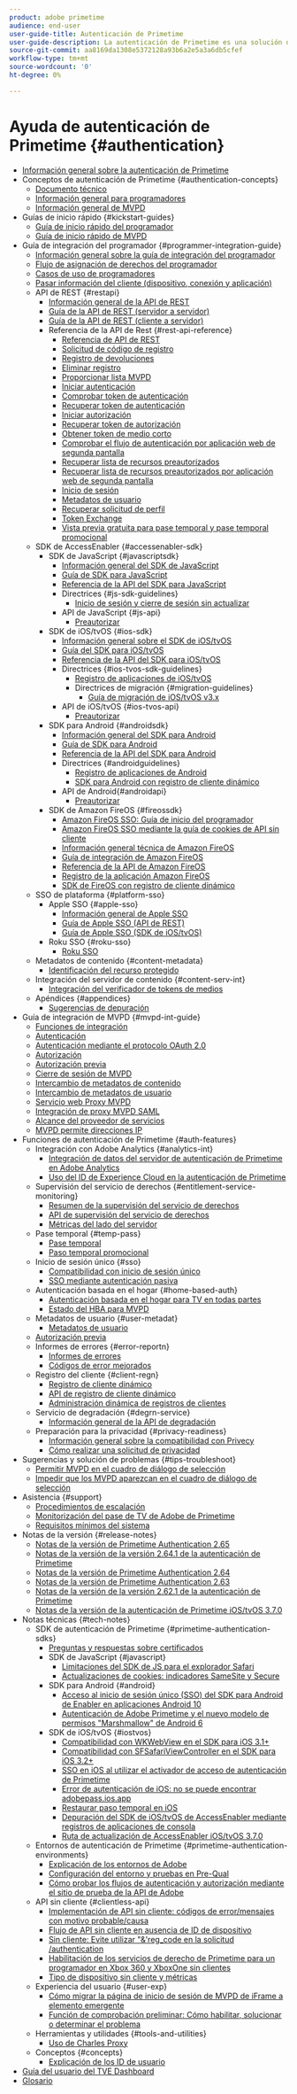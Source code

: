 ```yaml
---
product: adobe primetime
audience: end-user
user-guide-title: Autenticación de Primetime
user-guide-description: La autenticación de Primetime es una solución de asignación de derechos para TV en todas partes, que proporciona un marco modular para determinar si alguien que solicita acceso a un recurso tiene derecho a él.
source-git-commit: aa8169da1308e5372128a93b6a2e5a3a6db5cfef
workflow-type: tm+mt
source-wordcount: '0'
ht-degree: 0%

---
```



# Ayuda de autenticación de Primetime {#authentication}

+ [Información general sobre la autenticación de Primetime](home.md)
+ Conceptos de autenticación de Primetime {#authentication-concepts}
   + [Documento técnico](technical-paper.md)
   + [Información general para programadores](programmer-overview.md)
   + [Información general de MVPD](mvpd-overview.md)
+ Guías de inicio rápido {#kickstart-guides}
   + [Guía de inicio rápido del programador](programmer-kickstart-guide.md)
   + [Guía de inicio rápido de MVPD](mvpd-kickstart-guide.md)
+ Guía de integración del programador {#programmer-integration-guide}
   + [Información general sobre la guía de integración del programador](programmer-integration-guide-overview.md)
   + [Flujo de asignación de derechos del programador](entitlement-flow.md)
   + [Casos de uso de programadores](programmer-use-cases.md)
   + [Pasar información del cliente (dispositivo, conexión y aplicación)](passing-client-information-device-connection-and-application.md)
   + API de REST {#restapi}
      + [Información general de la API de REST](rest-api-overview.md)
      + [Guía de la API de REST (servidor a servidor)](rest-api-cookbook-servertoserver.md)
      + [Guía de la API de REST (cliente a servidor)](rest-api-cookbook-clienttoserver.md)
      + Referencia de la API de Rest {#rest-api-reference}
         + [Referencia de API de REST](rest-api-reference.md)
         + [Solicitud de código de registro](registration-code-request.md)
         + [Registro de devoluciones](return-registration-record.md)
         + [Eliminar registro](delete-registration-record.md)
         + [Proporcionar lista MVPD](provide-mvpd-list.md)
         + [Iniciar autenticación](initiate-authentication.md)
         + [Comprobar token de autenticación](check-authentication-token.md)
         + [Recuperar token de autenticación](retrieve-authentication-token.md)
         + [Iniciar autorización](initiate-authorization.md)
         + [Recuperar token de autorización](retrieve-authorization-token.md)
         + [Obtener token de medio corto](obtain-short-media-token.md)
         + [Comprobar el flujo de autenticación por aplicación web de segunda pantalla](check-authentication-flow-by-second-screen-web-app.md)
         + [Recuperar lista de recursos preautorizados](retrieve-list-of-preauthorized-resources.md)
         + [Recuperar lista de recursos preautorizados por aplicación web de segunda pantalla](retrieve-list-of-preauthorized-resources-by-second-screen-web-app.md)
         + [Inicio de sesión](initiate-logout.md)
         + [Metadatos de usuario](user-metadata.md)
         + [Recuperar solicitud de perfil](retrieve-profilerequest.md)
         + [Token Exchange](token-exchange.md)
         + [Vista previa gratuita para pase temporal y pase temporal promocional](free-preview-for-temp-pass-and-promotional-temp-pass.md)
   + SDK de AccessEnabler {#accessenabler-sdk}
      + SDK de JavaScript {#javascriptsdk}
         + [Información general del SDK de JavaScript](javascript-sdk-overview.md)
         + [Guía de SDK para JavaScript](javascript-sdk-cookbook.md)
         + [Referencia de la API del SDK para JavaScript](javascript-sdk-api-reference.md)
         + Directrices {#js-sdk-guidelines}
            + [Inicio de sesión y cierre de sesión sin actualizar](refreshless-login-and-logout.md)
         + API de JavaScript {#js-api}
            + [Preautorizar](js-preauthorize.md)
      + SDK de iOS/tvOS {#ios-sdk}
         + [Información general sobre el SDK de iOS/tvOS](iostvos-sdk-overview.md)
         + [Guía del SDK para iOS/tvOS](iostvos-sdk-cookbook.md)
         + [Referencia de la API del SDK para iOS/tvOS](iostvos-sdk-api-reference.md)
         + Directrices {#ios-tvos-sdk-guidelines}
            + [Registro de aplicaciones de iOS/tvOS](iostvos-application-registration.md)
            + Directrices de migración {#migration-guidelines}
               + [Guía de migración de iOS/tvOS v3.x](iostvos-v3x-migration-guide.md)
         + API de iOS/tvOS {#ios-tvos-api}
            + [Preautorizar](preauthorize.md)
      + SDK para Android {#androidsdk}
         + [Información general del SDK para Android](android-sdk-overview.md)
         + [Guía de SDK para Android](android-sdk-cookbook.md)
         + [Referencia de la API del SDK para Android](android-sdk-api-reference.md)
         + Directrices {#androidguidelines}
            + [Registro de aplicaciones de Android](android-application-registration.md)
            + [SDK para Android con registro de cliente dinámico](android-sdk-with-dynamic-client-registration.md)
         + API de Android{#androidapi}
            + [Preautorizar](preauthorize-android.md)
      + SDK de Amazon FireOS {#fireossdk}
         + [Amazon FireOS SSO: Guía de inicio del programador](amazon-firetv-sso-programmer-kickoff-guide.md)
         + [Amazon FireOS SSO mediante la guía de cookies de API sin cliente](amazon-fireos-sso-using-clientless-api-cookbook.md)
         + [Información general técnica de Amazon FireOS](amazon-fireos-technical-overview.md)
         + [Guía de integración de Amazon FireOS](amazon-fireos-integration-cookbook.md)
         + [Referencia de la API de Amazon FireOS](amazon-fireos-native-client-api-reference.md)
         + [Registro de la aplicación Amazon FireOS](amazon-fireos-application-registration.md)
         + [SDK de FireOS con registro de cliente dinámico](fireos-sdk-with-dynamic-client-registration.md)
   + SSO de plataforma {#platform-sso}
      + Apple SSO {#apple-sso}
         + [Información general de Apple SSO](apple-sso-overview.md)
         + [Guía de Apple SSO (API de REST)](apple-sso-cookbook-rest-api.md)
         + [Guía de Apple SSO (SDK de iOS/tvOS)](apple-sso-cookbook-iostvos-sdk.md)
      + Roku SSO {#roku-sso}
         + [Roku SSO](roku-sso-overview.md)
   + Metadatos de contenido {#content-metadata}
      + [Identificación del recurso protegido](identify-protected-resources.md)
   + Integración del servidor de contenido {#content-serv-int}
      + [Integración del verificador de tokens de medios](media-token-verifier-int.md)
   + Apéndices {#appendices}
      + [Sugerencias de depuración](appendix-b-debugging-tips.md)
+ Guía de integración de MVPD {#mvpd-int-guide}
   + [Funciones de integración](mvpd-integr-features.md)
   + [Autenticación](authn-usecase.md)
   + [Autenticación mediante el protocolo OAuth 2.0](authn-oauth2-protocol.md)
   + [Autorización](authz-usecase.md)
   + [Autorización previa](mvpd-preflight-authz.md)
   + [Cierre de sesión de MVPD](usecase-mvpd-logout.md)
   + [Intercambio de metadatos de contenido](mvpd-content-metadata-exchange.md)
   + [Intercambio de metadatos de usuario](mvpd-user-metadata-exchng.md)
   + [Servicio web Proxy MVPD](proxy-mvpd-webserv.md)
   + [Integración de proxy MVPD SAML](proxy-mvpd-saml-int.md)
   + [Alcance del proveedor de servicios](serv-provider-scoping.md)
   + [MVPD permite direcciones IP](mvpd-listing-ip-addres.md)
+ Funciones de autenticación de Primetime {#auth-features}
   + Integración con Adobe Analytics {#analytics-int}
      + [Integración de datos del servidor de autenticación de Primetime en Adobe Analytics](integrate-authn-servr-data-analytics.md)
      + [Uso del ID de Experience Cloud en la autenticación de Primetime](exp-cloud-id-authn.md)
   + Supervisión del servicio de derechos {#entitlement-service-monitoring}
      + [Resumen de la supervisión del servicio de derechos](entitlement-service-monitoring-overview.md)
      + [API de supervisión del servicio de derechos](entitlement-service-monitoring-api.md)
      + [Métricas del lado del servidor](understanding-serverside-metrics.md)
   + Pase temporal {#temp-pass}
      + [Pase temporal](temp-pass.md)
      + [Paso temporal promocional](promotional-temp-pass.md)
   + Inicio de sesión único {#sso}
      + [Compatibilidad con inicio de sesión único](sso-support.md)
      + [SSO mediante autenticación pasiva](sso-passive-authn.md)
   + Autenticación basada en el hogar {#home-based-auth}
      + [Autenticación basada en el hogar para TV en todas partes](home-based-authn-tve.md)
      + [Estado del HBA para MVPD](hba-status-mvpds.md)
   + Metadatos de usuario {#user-metadat}
      + [Metadatos de usuario](user-metadata-feature.md)
   + [Autorización previa](preflight-authz.md)
   + Informes de errores {#error-reportn}
      + [Informes de errores](error-reporting.md)
      + [Códigos de error mejorados](enhanced-error-codes.md)
   + Registro del cliente {#client-regn}
      + [Registro de cliente dinámico](dynamic-client-registration.md)
      + [API de registro de cliente dinámico](dynamic-client-registration-api.md)
      + [Administración dinámica de registros de clientes](dynamic-client-registration-management.md)
   + Servicio de degradación {#degrn-service}
      + [Información general de la API de degradación](degradation-api-overview.md)
   + Preparación para la privacidad {#privacy-readiness}
      + [Información general sobre la compatibilidad con Privecy](privacy-supp-overview.md)
      + [Cómo realizar una solicitud de privacidad](make-privacy-req.md)
+ Sugerencias y solución de problemas {#tips-troubleshoot}
   + [Permitir MVPD en el cuadro de diálogo de selección](allow-mvpd-selectn-dialog.md)
   + [Impedir que los MVPD aparezcan en el cuadro de diálogo de selección](prevent-mvpd-selectn-dialog.md)
+ Asistencia {#support}
   + [Procedimientos de escalación](escalation-procedures.md)
   + [Monitorización del pase de TV de Adobe de Primetime](monitoring-adobe-pay-tv-pass.md)
   + [Requisitos mínimos del sistema](minimum-system-requirements.md)
+ Notas de la versión {#release-notes}
   + [Notas de la versión de Primetime Authentication 2.65](auth-rn-265.md)
   + [Notas de la versión de la versión 2.64.1 de la autenticación de Primetime](auth-rn-2641.md)
   + [Notas de la versión de Primetime Authentication 2.64](auth-rn-264.md)
   + [Notas de la versión de Primetime Authentication 2.63](auth-rn-263.md)
   + [Notas de la versión de la versión 2.62.1 de la autenticación de Primetime](auth-rn-2621.md)
   + [Notas de la versión de la autenticación de Primetime iOS/tvOS 3.7.0](authn-rn-ios-tvos-370.md)
+ Notas técnicas {#tech-notes}
   + SDK de autenticación de Primetime {#primetime-authentication-sdks}
      + [Preguntas y respuestas sobre certificados](certificates-qa.md)
      + SDK de JavaScript {#javascript}
         + [Limitaciones del SDK de JS para el explorador Safari](js-sdk-limitations-for-safari-browser.md)
         + [Actualizaciones de cookies: indicadores SameSite y Secure](cookies-updates--samesite-and-secure-flags.md)
      + SDK para Android {#android}
         + [Acceso al inicio de sesión único (SSO) del SDK para Android de Enabler en aplicaciones Android 10](access-enabler-android-sdk-single-signon-sso-on-android-10-devices.md)
         + [Autenticación de Adobe Primetime y el nuevo modelo de permisos &quot;Marshmallow&quot; de Android 6](adobe-primetime-authentication-and-the-android-6-marshmallow-new-permissions-model.md)
      + SDK de iOS/tvOS {#iostvos}
         + [Compatibilidad con WKWebView en el SDK para iOS 3.1+](wkwebview-support-on-ios-sdk-31.md)
         + [Compatibilidad con SFSafariViewController en el SDK para iOS 3.2+](sfsafariviewcontroller-support-on-ios-sdk-32.md)
         + [SSO en iOS al utilizar el activador de acceso de autenticación de Primetime](sso-on-ios-when-using-the-primetime-authentication-access-enabler.md)
         + [Error de autenticación de iOS: no se puede encontrar adobepass.ios.app](ios-authentication-error-adobepassiosapp-cannot-be-found.md)
         + [Restaurar paso temporal en iOS](reset-temp-pass-on-ios.md)
         + [Depuración del SDK de iOS/tvOS de AccessEnabler mediante registros de aplicaciones de consola](debugging-the-accessenabler-iostvos-sdk-using-console-app-logs.md)
         + [Ruta de actualización de AccessEnabler iOS/tvOS 3.7.0](accessenabler-iostvos-370-upgrade-path.md)
   + Entornos de autenticación de Primetime {#primetime-authentication-environments}
      + [Explicación de los entornos de Adobe](understanding-the-adobe-environments.md)
      + [Configuración del entorno y pruebas en Pre-Qual](setting-up-your-environment-and-testing-in-prequal.md)
      + [Cómo probar los flujos de autenticación y autorización mediante el sitio de prueba de la API de Adobe](test-authn-authz-flows-using-adobes-api-test-site.md)
   + API sin cliente {#clientless-api}
      + [Implementación de API sin cliente: códigos de error/mensajes con motivo probable/causa](clientless-api-implementation-error-codes--messages-with-probable-reason--cause.md)
      + [Flujo de API sin cliente en ausencia de ID de dispositivo](clientless-api-flow-in-the-absence-of-device-id.md)
      + [Sin cliente: Evite utilizar &quot;&amp;&#39;reg_code en la solicitud /authentication](clientless-avoid-using-reg-code-in-authenticate-request.md)
      + [Habilitación de los servicios de derecho de Primetime para un programador en Xbox 360 y XboxOne sin clientes](enabling-primetime-entitlement-services-for-a-programmer-on-xbox-360-and-xboxone-clientless-solution.md)
      + [Tipo de dispositivo sin cliente y métricas](benefits-of-using-the-clientless-devicetype-parameter-in-pass-metrics.md)
   + Experiencia del usuario {#user-exp}
      + [Cómo migrar la página de inicio de sesión de MVPD de iFrame a elemento emergente](migr-mvpd-login-iframe-popup.md)
      + [Función de comprobación preliminar: Cómo habilitar, solucionar o determinar el problema](preflight-feature.md)
   + Herramientas y utilidades {#tools-and-utilities}
      + [Uso de Charles Proxy](using-charles-proxy.md)
   + Conceptos {#concepts}
      + [Explicación de los ID de usuario](understanding-user-ids.md)
+ [Guía del usuario del TVE Dashboard](tve-dashboard-user-guide.md)
+ [Glosario](glossary.md)
